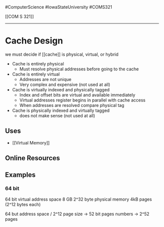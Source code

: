 #ComputerScience  #IowaStateUniversity  #COMS321 


[[COM S 321]] 

---


# Cache Design

we must decide if [[cache]] is physical, virtual, or hybrid

- Cache is entirely physical
	- Must resolve physical addresses before going to the cache
- Cache is entirely virtual
	- Addresses are not unique 
	- Very complex and expensive (not used at all)
- Cache is virtually indexed and physically tagged
	- Index and offset bits are virtual and available immediately
	- Virtual addresses register begins in parallel with cache access   
	- When addresses are resolved compare physical tag
- Cache is physically indexed and virtually tagged
	- does not make sense (not used at all) 

## Uses
- [[Virtual Memory]]

## Online Resources

## Examples 

### 64 bit 	
64 bit virtual address space 
8 GB 2^32 byte physical memory 
4kB pages (2^12 bytes each)

64 but address space / 2^12 page size -> 52 bit pages numbers  -> 2^52 pages

